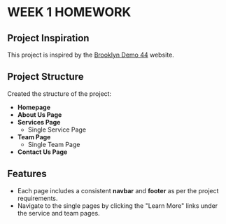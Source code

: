 # WEEK 1 HOMEWORK

## Project Inspiration
This project is inspired by the [Brooklyn Demo 44](https://themeforest.unitedthemes.com/wpversions/brooklyn/demo44/) website.

## Project Structure
Created the structure of the project:

- **Homepage**
- **About Us Page**
- **Services Page**
  - Single Service Page
- **Team Page**
  - Single Team Page
- **Contact Us Page**

## Features
- Each page includes a consistent **navbar** and **footer** as per the project requirements.
- Navigate to the single pages by clicking the "Learn More" links under the service and team pages.
